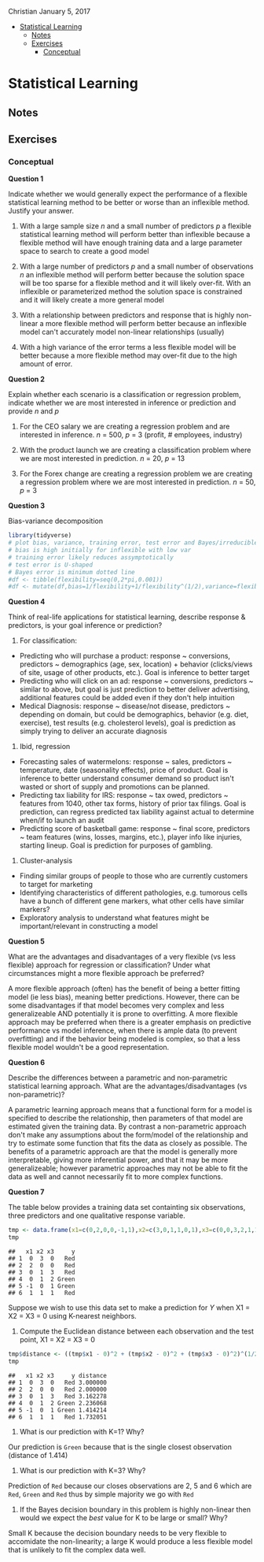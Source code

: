 Christian
January 5, 2017

-   [Statistical Learning](#stat-learning)
    -   [Notes](#notes)
    -   [Exercises](#exercises)
        -   [Conceptual](#conceptual)

Statistical Learning
====================

Notes
-----

Exercises
---------

### Conceptual

**Question 1**

Indicate whether we would generally expect the performance of a flexible statistical learning method to be better or worse than an inflexible method. Justify your answer.

1.  With a large sample size *n* and a small number of predictors *p* a flexible statistical learning method will perform better than inflexible because a flexible method will have enough training data and a large parameter space to search to create a good model

2.  With a large number of predictors *p* and a small number of observations *n* an inflexible method will perform better because the solution space will be too sparse for a flexible method and it will likely over-fit. With an inflexible or parameterized method the solution space is constrained and it will likely create a more general model

3.  With a relationship between predictors and response that is highly non-linear a more flexible method will perform better because an inflexible model can't accurately model non-linear relationships (usually)

4.  With a high variance of the error terms a less flexible model will be better because a more flexible method may over-fit due to the high amount of error.

**Question 2**

Explain whether each scenario is a classification or regression problem, indicate whether we are most interested in inference or prediction and provide *n* and *p*

1.  For the CEO salary we are creating a regression problem and are interested in inference. *n* = 500, *p* = 3 (profit, \# employees, industry)

2.  With the product launch we are creating a classification problem where we are most interested in prediction. *n* = 20, *p* = 13

3.  For the Forex change are creating a regression problem we are creating a regression problem where we are most interested in prediction. *n* = 50, *p* = 3

**Question 3**

Bias-variance decomposition

``` r
library(tidyverse)
# plot bias, variance, training error, test error and Bayes/irreducible error curves going from less flexible to more flexible stat learning methods
# bias is high initially for inflexible with low var
# training error likely reduces assymptotically
# test error is U-shaped
# Bayes error is minimum dotted line
#df <- tibble(flexibility=seq(0,2*pi,0.001))
#df <- mutate(df,bias=1/flexibility+1/flexibility^(1/2),variance=flexibility^(1/2),training_error=1/flexibility + 1, test_error=1,irreducible_error=rep(1,100))
```

**Question 4**

Think of real-life applications for statistical learning, describe response & predictors, is your goal inference or prediction?

1.  For classification:

-   Predicting who will purchase a product: response ~ conversions, predictors ~ demographics (age, sex, location) + behavior (clicks/views of site, usage of other products, etc.). Goal is inference to better target
-   Predicting who will click on an ad: response ~ conversions, predictors ~ similar to above, but goal is just prediction to better deliver advertising, additional features could be added even if they don't help intuition
-   Medical Diagnosis: response ~ disease/not disease, predictors ~ depending on domain, but could be demographics, behavior (e.g. diet, exercise), test results (e.g. cholesterol levels), goal is prediction as simply trying to deliver an accurate diagnosis

1.  Ibid, regression

-   Forecasting sales of watermelons: response ~ sales, predictors ~ temperature, date (seasonality effects), price of product. Goal is inference to better understand consumer demand so product isn't wasted or short of supply and promotions can be planned.
-   Predicting tax liability for IRS: response ~ tax owed, predictors ~ features from 1040, other tax forms, history of prior tax filings. Goal is prediction, can regress predicted tax liability against actual to determine when/if to launch an audit
-   Predicting score of basketball game: response ~ final score, predictors ~ team features (wins, losses, margins, etc.), player info like injuries, starting lineup. Goal is prediction for purposes of gambling.

1.  Cluster-analysis

-   Finding similar groups of people to those who are currently customers to target for marketing
-   Identifying characteristics of different pathologies, e.g. tumorous cells have a bunch of different gene markers, what other cells have similar markers?
-   Exploratory analysis to understand what features might be important/relevant in constructing a model

**Question 5**

What are the advantages and disadvantages of a very flexible (vs less flexible) approach for regression or classification? Under what circumstances might a more flexible approach be preferred?

A more flexible approach (often) has the benefit of being a better fitting model (ie less bias), meaning better predictions. However, there can be some disadvantages if that model becomes very complex and less generalizeable AND potentially it is prone to overfitting. A more flexible approach may be preferred when there is a greater emphasis on predictive performance vs model inference, when there is ample data (to prevent overfitting) and if the behavior being modeled is complex, so that a less flexible model wouldn't be a good representation.

**Question 6**

Describe the differences between a parametric and non-parametric statistical learning approach. What are the advantages/disadvantages (vs non-parametric)?

A parametric learning approach means that a functional form for a model is specified to describe the relationship, then parameters of that model are estimated given the training data. By contrast a non-parametric approach don't make any assumptions about the form/model of the relationship and try to estimate some function that fits the data as closely as possible. The benefits of a parametric approach are that the model is generally more interpretable, giving more inferential power, and that it may be more generalizeable; however parametric approaches may not be able to fit the data as well and cannot necessarily fit to more complex functions.

**Question 7**

The table below provides a training data set containting six observations, three predictors and one qualitative response variable.

``` r
tmp <- data.frame(x1=c(0,2,0,0,-1,1),x2=c(3,0,1,1,0,1),x3=c(0,0,3,2,1,1),y=c('Red','Red','Red','Green','Green','Red'))
tmp
```

    ##   x1 x2 x3     y
    ## 1  0  3  0   Red
    ## 2  2  0  0   Red
    ## 3  0  1  3   Red
    ## 4  0  1  2 Green
    ## 5 -1  0  1 Green
    ## 6  1  1  1   Red

Suppose we wish to use this data set to make a prediction for *Y* when X1 = X2 = X3 = 0 using K-nearest neighbors.

1.  Compute the Euclidean distance between each observation and the test point, X1 = X2 = X3 = 0

``` r
tmp$distance <- ((tmp$x1 - 0)^2 + (tmp$x2 - 0)^2 + (tmp$x3 - 0)^2)^(1/2)
tmp
```

    ##   x1 x2 x3     y distance
    ## 1  0  3  0   Red 3.000000
    ## 2  2  0  0   Red 2.000000
    ## 3  0  1  3   Red 3.162278
    ## 4  0  1  2 Green 2.236068
    ## 5 -1  0  1 Green 1.414214
    ## 6  1  1  1   Red 1.732051

1.  What is our prediction with K=1? Why?

Our prediction is `Green` because that is the single closest observation (distance of 1.414)

1.  What is our prediction with K=3? Why?

Prediction of `Red` because our closes observations are 2, 5 and 6 which are `Red`, `Green` and `Red` thus by simple majority we go with `Red`

1.  If the Bayes decision boundary in this problem is highly non-linear then would we expect the *best* value for K to be large or small? Why?

Small K because the decision boundary needs to be very flexible to accomidate the non-linearity; a large K would produce a less flexible model that is unlikely to fit the complex data well.
